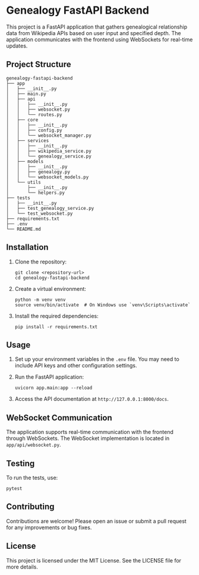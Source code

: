# Genealogy FastAPI Backend

This project is a FastAPI application that gathers genealogical relationship data from Wikipedia APIs based on user input and specified depth. The application communicates with the frontend using WebSockets for real-time updates.

## Project Structure

```
genealogy-fastapi-backend
├── app
│   ├── __init__.py
│   ├── main.py
│   ├── api
│   │   ├── __init__.py
│   │   ├── websocket.py
│   │   └── routes.py
│   ├── core
│   │   ├── __init__.py
│   │   ├── config.py
│   │   └── websocket_manager.py
│   ├── services
│   │   ├── __init__.py
│   │   ├── wikipedia_service.py
│   │   └── genealogy_service.py
│   ├── models
│   │   ├── __init__.py
│   │   ├── genealogy.py
│   │   └── websocket_models.py
│   └── utils
│       ├── __init__.py
│       └── helpers.py
├── tests
│   ├── __init__.py
│   ├── test_genealogy_service.py
│   └── test_websocket.py
├── requirements.txt
├── .env
└── README.md
```

## Installation

1. Clone the repository:
   ```
   git clone <repository-url>
   cd genealogy-fastapi-backend
   ```

2. Create a virtual environment:
   ```
   python -m venv venv
   source venv/bin/activate  # On Windows use `venv\Scripts\activate`
   ```

3. Install the required dependencies:
   ```
   pip install -r requirements.txt
   ```

## Usage

1. Set up your environment variables in the `.env` file. You may need to include API keys and other configuration settings.

2. Run the FastAPI application:
   ```
   uvicorn app.main:app --reload
   ```

3. Access the API documentation at `http://127.0.0.1:8000/docs`.

## WebSocket Communication

The application supports real-time communication with the frontend through WebSockets. The WebSocket implementation is located in `app/api/websocket.py`.

## Testing

To run the tests, use:
```
pytest
```

## Contributing

Contributions are welcome! Please open an issue or submit a pull request for any improvements or bug fixes.

## License

This project is licensed under the MIT License. See the LICENSE file for more details.